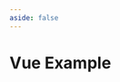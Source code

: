 ```yaml
---
aside: false
---
```


# Vue Example

<script setup>
import Demo from '../components/DemoComp.vue'
</script>

<Demo url="https://stackblitz.com/github/willnguyen1312/headlessplayback/tree/main/examples/with-angular?embed=1&theme=dark" />
